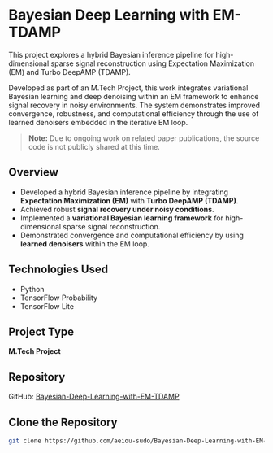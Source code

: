 # Bayesian Deep Learning with EM-TDAMP

This project explores a hybrid Bayesian inference pipeline for high-dimensional sparse signal reconstruction using Expectation Maximization (EM) and Turbo DeepAMP (TDAMP).

Developed as part of an M.Tech Project, this work integrates variational Bayesian learning and deep denoising within an EM framework to enhance signal recovery in noisy environments. The system demonstrates improved convergence, robustness, and computational efficiency through the use of learned denoisers embedded in the iterative EM loop.

> **Note:** Due to ongoing work on related paper publications, the source code is not publicly shared at this time.

## Overview

- Developed a hybrid Bayesian inference pipeline by integrating **Expectation Maximization (EM)** with **Turbo DeepAMP (TDAMP)**.
- Achieved robust **signal recovery under noisy conditions**.
- Implemented a **variational Bayesian learning framework** for high-dimensional sparse signal reconstruction.
- Demonstrated convergence and computational efficiency by using **learned denoisers** within the EM loop.

## Technologies Used

- Python  
- TensorFlow Probability  
- TensorFlow Lite

## Project Type

**M.Tech Project**

## Repository

GitHub: [Bayesian-Deep-Learning-with-EM-TDAMP](https://github.com/aeiou-sudo/Bayesian-Deep-Learning-with-EM-TDAMP.git)

## Clone the Repository

```bash
git clone https://github.com/aeiou-sudo/Bayesian-Deep-Learning-with-EM-TDAMP.git
